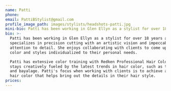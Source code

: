 ```yaml
---
name: Patti
phone: 
email: PattiBStylist@gmail.com
profile_image_path: images/stylists/headshots-patti.jpg
mini-bio: Patti has been working in Glen Ellyn as a stylist for over 18 years and specializes in precision cutting with an artistic vision and impeccable attention to detail. She enjoys collaborating with clients to come up with color and styles individualized to their personal needs.
bio: >-
  Patti has been working in Glen Ellyn as a stylist for over 18 years and
  specializes in precision cutting with an artistic vision and impeccable
  attention to detail. She enjoys collaborating with clients to come up with
  color and styles individualized to their personal needs.

  Patti has extensive color training with Redken Professional Hair Color and
  stays creatively fueled by the latest trends in hair color, such as the ombré
  and bayalage. Patti's focus when working with clients is to achieve a natural
  hair color that helps bring out the details in their hair style.
prices:
---
```



